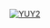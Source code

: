 <p align="left"> <a href="FORMAT" target="blank"><img src="https://img.shields.io?style=for-the-badge" alt="YUY2" /></a> </p>
